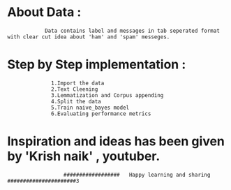 # About Data : 
                Data contains label and messages in tab seperated format with clear cut idea about 'ham' and 'spam' messeges.
# Step by Step implementation :
                  1.Import the data
                  2.Text Cleening
                  3.Lemmatization and Corpus appending
                  4.Split the data
                  5.Train naive_bayes model
                  6.Evaluating performance metrics
# Inspiration and ideas has been given by 'Krish naik' , youtuber.
                         
                      ##################   Happy learning and sharing   ######################3
